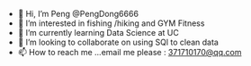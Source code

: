 - 👋 Hi, I’m Peng  @PengDong6666
- 👀 I’m interested in fishing /hiking and GYM Fitness
- 🌱 I’m currently learning Data Science at UC
- 💞️ I’m looking to collaborate on using SQl to clean data
- 📫 How to reach me ...email me please : 371710170@qq.com

<!---
PengDong6666/PengDong6666 is a ✨ special ✨ repository because its `README.md` (this file) appears on your GitHub profile.
You can click the Preview link to take a look at your changes.
--->
